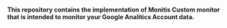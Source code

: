 #### This repository contains the implementation of Monitis Custom monitor that is intended to monitor your Google Analitics Account data.


